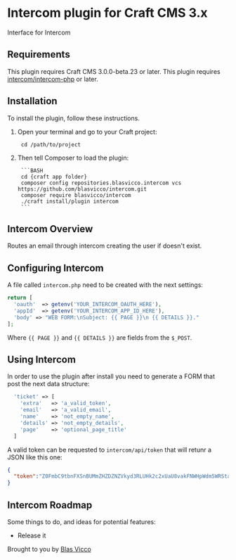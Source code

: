 # Intercom plugin for Craft CMS 3.x

Interface for Intercom

## Requirements

This plugin requires Craft CMS 3.0.0-beta.23 or later.
This plugin requires [intercom/intercom-php](https://github.com/intercom/intercom-php) or later.

## Installation

To install the plugin, follow these instructions.

1. Open your terminal and go to your Craft project:

        cd /path/to/project

2. Then tell Composer to load the plugin:

        ```BASH
        cd {craft app folder}
        composer config repositories.blasvicco.intercom vcs https://github.com/blasvicco/intercom.git
        composer require blasvicco/intercom
        ./craft install/plugin intercom
        ```

## Intercom Overview

Routes an email through intercom creating the user if doesn't exist.

## Configuring Intercom

A file called `intercom.php` need to be created with the next settings:

```PHP
return [
  'oauth'  => getenv('YOUR_INTERCOM_OAUTH_HERE'),
  'appId'  => getenv('YOUR_INTERCOM_APP_ID_HERE'),
  'body' => "WEB FORM:\nSubject: {{ PAGE }}\n {{ DETAILS }}."
];
```

Where `{{ PAGE }}` and `{{ DETAILS }}` are fields from the `$_POST`.

## Using Intercom

In order to use the plugin after install you need to generate a FORM that post the next data structure:

```PHP
  'ticket' => [
    'extra'   => 'a_valid_token',
    'email'   => 'a_valid_email',
    'name'    => 'not_empty_name',
    'details' => 'not_empty_details',
    'page'    => 'optional_page_title'
  ]
```

A valid token can be requested to `intercom/api/token` that will retunr a JSON like this one:

```JSON
{
  "token":"Z0FmbC9tbnFXSnBUMmZHZDZNZVkyd3RLUHk2c2xUaU8vakFNWHpWdm5WRStaeS8xYXhYaTRCM3VGcWQyTmJ2b1RUMHg3bS9xcUJIb3FHRS9TZ0ZZWHRmUTV5OERsY2orV1dxSnIvVGZ4WjQ9"
}
```

## Intercom Roadmap

Some things to do, and ideas for potential features:

* Release it

Brought to you by [Blas Vicco](https://github.com/blasvicco)
